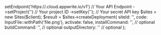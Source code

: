 <?php

use Appwrite\Client;
use Appwrite\InputFile;
use Appwrite\Services\Sites;

$client = (new Client())
    ->setEndpoint('https://<REGION>.cloud.appwrite.io/v1') // Your API Endpoint
    ->setProject('<YOUR_PROJECT_ID>') // Your project ID
    ->setKey('<YOUR_API_KEY>'); // Your secret API key

$sites = new Sites($client);

$result = $sites->createDeployment(
    siteId: '<SITE_ID>',
    code: InputFile::withPath('file.png'),
    activate: false,
    installCommand: '<INSTALL_COMMAND>', // optional
    buildCommand: '<BUILD_COMMAND>', // optional
    outputDirectory: '<OUTPUT_DIRECTORY>' // optional
);